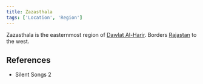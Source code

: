 ```yaml
---
title: Zazasthala
tags: ['Location', 'Region']
---
```

Zazasthala is the easternmost region of [Dawlat Al-Harir](_wiki/dawlat-al-harir.md). Borders [Rajastan](_wiki/rajastan.md) to the west.

## References
- Silent Songs 2
